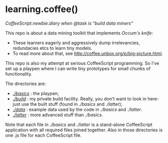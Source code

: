 learning.coffee()
=================

_CoffeeScript.newbie.diary when @task is "build data miners"_

This repo is about a data mining toolkit that implements _Occum's knife_:
* These learners eagerly and aggressively dump irrelevancies, 
redundacies etcs to learn tiny models. 
* To read more about that, see http://coffee.unbox.org/p/big-picture.html.

This repo is also my attempt at serious CoffeeScript programming. So I've set up
a playpen where I can write tiny prototypes for small chunks of functionality.

The directories are:

* _[./basics](https://github.com/timm/coffee-mine/tree/master/basics)_ 
: the playpen; 
* _[./build](https://github.com/timm/coffee-mine/tree/master/build)_ 
: my private build facility. Really, you don't want to look in here-
just use the 
built stuff (found in _./basics_ and _./latter_);
* _[./data](https://github.com/timm/coffee-mine/tree/master/data)_ 
: example data used by the code in _./basics_ and _./latter_.
* _[./latter](https://github.com/timm/coffee-mine/tree/master/latter)_ 
: more advanced stuff than _./basics_.

Note that each file in _./basics_ and _./latter_ is
a  stand-alone CoffeeScript application with all required files joined together. 
Also in those directories is one .js file for each CoffeeScript file. 
